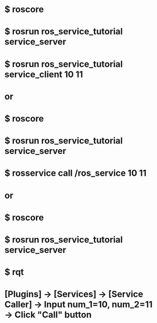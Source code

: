 # $ roscore
# $ rosrun ros_service_tutorial service_server
# $ rosrun ros_service_tutorial service_client 10 11

# or

# $ roscore
# $ rosrun ros_service_tutorial service_server
# $ rosservice call /ros_service 10 11

# or

# $ roscore
# $ rosrun ros_service_tutorial service_server
# $ rqt
# [Plugins] -> [Services] -> [Service Caller] -> Input num_1=10, num_2=11 -> Click "Call" button
